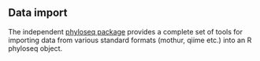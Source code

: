 ## Data import

The independent [phyloseq package](http://joey711.github.io/phyloseq/import-data) provides a complete set of tools for importing data from various standard formats (mothur, qiime etc.) into an R phyloseq object. 
